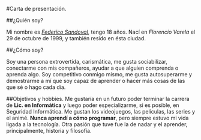 #Carta de presentación.

##¿Quién soy?

Mi nombre es [*Federico Sandoval*](https://drive.google.com/open?id=1OaKqNufLjSX87e8yAOsmBoNzacCYdJQJ), tengo 18 años. Nací en *Florencio Varela* el 29 de octubre de 1999, y también resido en ésta ciudad.

##¿Cómo soy?

Soy una persona extrovertida, carismática, me gusta sociabilizar, conectarme con mis compañeros, ayudar a que alguien comprenda o aprenda algo. Soy competitivo conmigo mismo, me gusta autosuperarme y demostrarme a mí que soy capaz de aprender o hacer más cosas de las que sé o hago cada día.

##Objetivos y hobbies.
Me gustaría en un futuro poder terminar la carrera de **Lic. en Informática** y luego poder especializarme, si es posible, en Seguridad Informática. Me gustan los videojuegos, las películas, las series y el animé. **Nunca aprendí a cómo programar**, pero siempre estuvo mi vida ligada a la tecnología. Otra pasión que tuve fue la de nadar y el aprender, principalmente, historia y filosofía.
